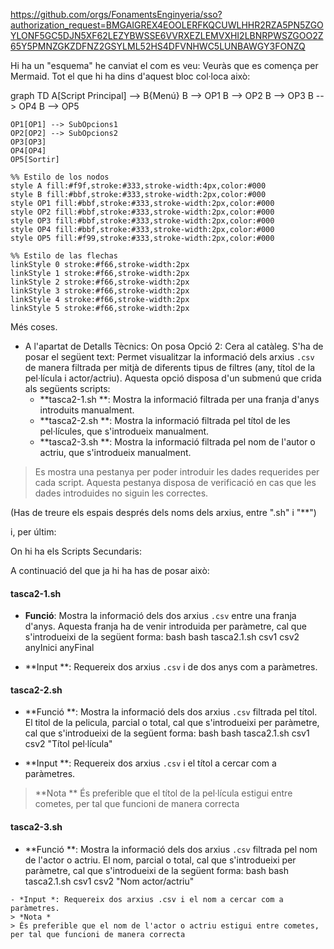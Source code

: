 https://github.com/orgs/FonamentsEnginyeria/sso?authorization_request=BMGAIGREX4EOOLERFKQCUWLHHR2RZA5PN5ZGOYLONF5GC5DJN5XF62LEZYBWSSE6VVRXEZLEMVXHI2LBNRPWSZGOO2Z65Y5PMNZGKZDFNZ2GSYLML52HS4DFVNHWC5LUNBAWGY3FONZQ


Hi ha un "esquema" he canviat el com es veu:
Veuràs que es comença per Mermaid. Tot el que hi ha dins d'aquest bloc col·loca això:

graph TD
    A[Script Principal] --> B{Menú}
    B --> OP1
    B --> OP2
    B --> OP3
    B --> OP4
    B --> OP5

    OP1[OP1] --> SubOpcions1
    OP2[OP2] --> SubOpcions2
    OP3[OP3]
    OP4[OP4]
    OP5[Sortir]

    %% Estilo de los nodos
    style A fill:#f9f,stroke:#333,stroke-width:4px,color:#000
    style B fill:#bbf,stroke:#333,stroke-width:2px,color:#000
    style OP1 fill:#bbf,stroke:#333,stroke-width:2px,color:#000
    style OP2 fill:#bbf,stroke:#333,stroke-width:2px,color:#000
    style OP3 fill:#bbf,stroke:#333,stroke-width:2px,color:#000
    style OP4 fill:#bbf,stroke:#333,stroke-width:2px,color:#000
    style OP5 fill:#f99,stroke:#333,stroke-width:2px,color:#000

    %% Estilo de las flechas
    linkStyle 0 stroke:#f66,stroke-width:2px
    linkStyle 1 stroke:#f66,stroke-width:2px
    linkStyle 2 stroke:#f66,stroke-width:2px
    linkStyle 3 stroke:#f66,stroke-width:2px
    linkStyle 4 stroke:#f66,stroke-width:2px
    linkStyle 5 stroke:#f66,stroke-width:2px

Més coses.

- A l'apartat de Detalls Tècnics:
On posa Opció 2: Cera al catàleg. S'ha de posar el següent text:
Permet visualitzar la informació dels arxius `.csv` de manera filtrada per mitjà de diferents tipus de filtres (any, títol de la pel·lícula i actor/actriu). Aquesta opció disposa d'un submenú que crida als següents scripts:
	- **tasca2-1.sh **: Mostra la informació filtrada per una franja d'anys introduits manualment.
	- **tasca2-2.sh **: Mostra la informació filtrada pel títol de les pel·lícules, que s'introdueix manualment.
	- **tasca2-3.sh **: Mostra la informació filtrada pel nom de l'autor o actriu, que s'introdueix manualment.
>Es mostra una pestanya per poder introduir les dades requerides per cada script. Aquesta pestanya disposa de verificació en cas que les dades introduides no siguin les correctes.

(Has de treure els espais després dels noms dels arxius, entre ".sh" i "**")

i, per últim:

On hi ha els Scripts Secundaris:

A continuació del que ja hi ha has de posar això:

#### tasca2-1.sh
- **Funció**: Mostra la informació dels dos arxius `.csv` entre una franja d'anys. Aquesta franja ha de venir introduida per paràmetre, cal que s'introdueixi de la següent forma:
bash
bash tasca2.1.sh csv1 csv2 anyInici anyFinal

- **Input **: Requereix dos arxius `.csv` i de dos anys com a paràmetres.
#### tasca2-2.sh
- **Funció **: Mostra la informació dels dos arxius `.csv` filtrada pel títol. El titol de la pelicula, parcial o total, cal que s'introdueixi per paràmetre, cal que s'introdueixi de la següent forma:
bash
bash tasca2.1.sh csv1 csv2 "Títol pel·lícula"

- **Input **: Requereix dos arxius `.csv` i el títol a cercar com a paràmetres.
> **Nota **
> És preferible que el títol de la pel·lícula estigui entre cometes, per tal que funcioni de manera correcta
#### tasca2-3.sh
- **Funció **: Mostra la informació dels dos arxius `.csv` filtrada pel nom de l'actor o actriu. El nom, parcial o total, cal que s'introdueixi per paràmetre, cal que s'introdueixi de la següent forma:
bash
bash tasca2.1.sh csv1 csv2 "Nom actor/actriu"
```
- *Input *: Requereix dos arxius .csv i el nom a cercar com a paràmetres.
> *Nota *
> És preferible que el nom de l'actor o actriu estigui entre cometes, per tal que funcioni de manera correcta
